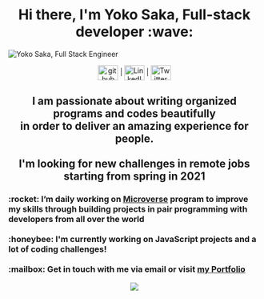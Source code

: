<h1 align="center"> Hi there, I'm Yoko Saka, Full-stack developer :wave:</h1>
<img src="https://github.com/yocosaka/yocosaka/blob/master/header-bg.jpg" alt="Yoko Saka, Full Stack Engineer">
<p align="center">
<a href="https://github.com/https://github.com/yocosaka" target="blank"><img align="center" src='https://cdn.jsdelivr.net/npm/simple-icons@3.0.1/icons/github.svg' alt='github'  height="30" width="40"></a>  | <a href="https://www.linkedin.com/in/yokosaka/" target="blank"><img align="center" src="https://cdn.jsdelivr.net/npm/simple-icons@3.0.1/icons/linkedin.svg" alt="LinkedIn @yokosaka" height="30" width="40" /></a> | <a href="https://twitter.com/yocosaka" target="blank"><img align="center" src="https://cdn.jsdelivr.net/npm/simple-icons@3.0.1/icons/twitter.svg" alt="Twitter @yocosaka" height="30" width="40" /></a>
</p>

<h2 align="center">
  I am passionate about writing organized programs and codes beautifully <br>in order to deliver an amazing experience for people.<br><br>
  I'm looking for new challenges in remote jobs starting from spring in 2021<br>
</h2>

<h3>
:rocket: I’m daily working on <a href="https://www.microverse.org/" target="_blank">Microverse</a> program to improve my skills through building projects in pair programming with developers from all over the world<br><br>
:honeybee: I'm currently working on JavaScript projects and a lot of coding challenges!<br><br>
:mailbox: Get in touch with me via email or visit <a href="https://yocosaka.com/" target="_blank">my Portfolio</a> 
</h3>

<p align="center">
<img src="https://github-readme-stats.vercel.app/api?username=yocosaka&count_private=true&show_icons=true&theme=default" align="center">
</p>
<!-- 
<h2 align="center">Recently Stats</h2>
<img src="https://github-readme-stats.vercel.app/api/top-langs/?username=yocosaka&compact=true">
<br>
<h2 align="center">Languages and Tools</h2>
<p align="center">Ruby | Ruby on Rails | React & Redux | JavaScript | Frontend</p> -->
